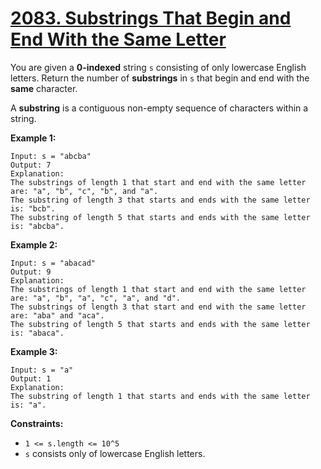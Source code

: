 # [2083. Substrings That Begin and End With the Same Letter](https://leetcode.com/problems/substrings-that-begin-and-end-with-the-same-letter/description/?envType=weekly-question&envId=2024-06-08)

You are given a **0-indexed**  string `s` consisting of only lowercase English letters. Return the number of **substrings**  in `s` that begin and end with the **same**  character.

A **substring**  is a contiguous non-empty sequence of characters within a string.

**Example 1:** 

```
Input: s = "abcba"
Output: 7
Explanation:
The substrings of length 1 that start and end with the same letter are: "a", "b", "c", "b", and "a".
The substring of length 3 that starts and ends with the same letter is: "bcb".
The substring of length 5 that starts and ends with the same letter is: "abcba".
```

**Example 2:** 

```
Input: s = "abacad"
Output: 9
Explanation:
The substrings of length 1 that start and end with the same letter are: "a", "b", "a", "c", "a", and "d".
The substrings of length 3 that start and end with the same letter are: "aba" and "aca".
The substring of length 5 that starts and ends with the same letter is: "abaca".
```

**Example 3:** 

```
Input: s = "a"
Output: 1
Explanation:
The substring of length 1 that starts and ends with the same letter is: "a".
```

**Constraints:** 

- `1 <= s.length <= 10^5`
- `s` consists only of lowercase English letters.
